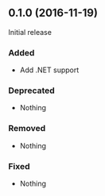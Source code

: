 ## 0.1.0 (2016-11-19)

Initial release

### Added

- Add .NET support

### Deprecated

- Nothing

### Removed

- Nothing

### Fixed

- Nothing
